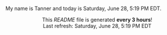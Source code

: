 My name is Tanner and today is Saturday, June 28, 5:19 PM EDT.

<p align="center">This <i>README</i> file is generated <b>every 3 hours</b>!</br>Last refresh: Saturday, June 28, 5:19 PM EDT<br /></p>
